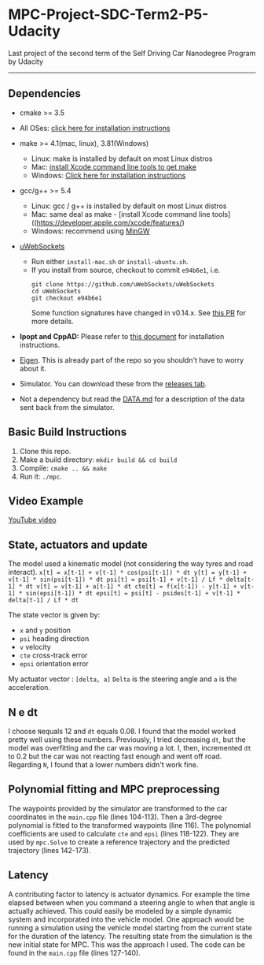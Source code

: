 # MPC-Project-SDC-Term2-P5-Udacity
Last project of the second term of the Self Driving Car Nanodegree Program by Udacity

---

## Dependencies

* cmake >= 3.5
 * All OSes: [click here for installation instructions](https://cmake.org/install/)
* make >= 4.1(mac, linux), 3.81(Windows)
  * Linux: make is installed by default on most Linux distros
  * Mac: [install Xcode command line tools to get make](https://developer.apple.com/xcode/features/)
  * Windows: [Click here for installation instructions](http://gnuwin32.sourceforge.net/packages/make.htm)
* gcc/g++ >= 5.4
  * Linux: gcc / g++ is installed by default on most Linux distros
  * Mac: same deal as make - [install Xcode command line tools]((https://developer.apple.com/xcode/features/)
  * Windows: recommend using [MinGW](http://www.mingw.org/)
* [uWebSockets](https://github.com/uWebSockets/uWebSockets)
  * Run either `install-mac.sh` or `install-ubuntu.sh`.
  * If you install from source, checkout to commit `e94b6e1`, i.e.
    ```
    git clone https://github.com/uWebSockets/uWebSockets
    cd uWebSockets
    git checkout e94b6e1
    ```
    Some function signatures have changed in v0.14.x. See [this PR](https://github.com/udacity/CarND-MPC-Project/pull/3) for more details.

* **Ipopt and CppAD:** Please refer to [this document](https://github.com/udacity/CarND-MPC-Project/blob/master/install_Ipopt_CppAD.md) for installation instructions.
* [Eigen](http://eigen.tuxfamily.org/index.php?title=Main_Page). This is already part of the repo so you shouldn't have to worry about it.
* Simulator. You can download these from the [releases tab](https://github.com/udacity/self-driving-car-sim/releases).
* Not a dependency but read the [DATA.md](./DATA.md) for a description of the data sent back from the simulator.


## Basic Build Instructions

1. Clone this repo.
2. Make a build directory: `mkdir build && cd build`
3. Compile: `cmake .. && make`
4. Run it: `./mpc`.
  
## Video Example
  [YouTube video](https://youtu.be/k1vFmap3mXk)
    
## State, actuators and update
  The model used a kinematic model (not considering the way tyres and road interact).
`
x[t] = x[t-1] + v[t-1] * cos(psi[t-1]) * dt
y[t] = y[t-1] + v[t-1] * sin(psi[t-1]) * dt
psi[t] = psi[t-1] + v[t-1] / Lf * delta[t-1] * dt
v[t] = v[t-1] + a[t-1] * dt
cte[t] = f(x[t-1]) - y[t-1] + v[t-1] * sin(epsi[t-1]) * dt
epsi[t] = psi[t] - psides[t-1] + v[t-1] * delta[t-1] / Lf * dt
`

The state vector is given by:
- `x` and `y` position
- `psi` heading direction
- `v` velocity
- `cte` cross-track error
- `epsi` orientation error

My actuator vector : `[delta, a]`
`Delta` is the steering angle and `a` is the acceleration.



## N e dt
  I choose `N`equals 12 and `dt` equals 0.08. I found that the model worked pretty well using these numbers. Previously, I tried decreasing `dt`, but the model was overfitting and the car was moving a lot. I, then, incremented `dt` to 0.2 but the car was not reacting fast enough and went off road. Regarding `N`, I found that a lower numbers didn't work fine.
## Polynomial fitting and MPC preprocessing
  The waypoints provided by the simulator are transformed to the car coordinates in the `main.cpp` file (lines 104-113). Then a 3rd-degree polynomial is fitted to the transformed waypoints (line 116). The polynomial coefficients are used to calculate `cte` and `epsi` (lines 118-122). They are used by `mpc.Solve` to create a reference trajectory and the predicted trajectory (lines 142-173).
    
## Latency
A contributing factor to latency is actuator dynamics. For example the time elapsed between when you command a steering angle to when that angle is actually achieved. This could easily be modeled by a simple dynamic system and incorporated into the vehicle model. One approach would be running a simulation using the vehicle model starting from the current state for the duration of the latency. The resulting state from the simulation is the new initial state for MPC.
This was the approach I used. The code can be found in the `main.cpp` file (lines 127-140).
